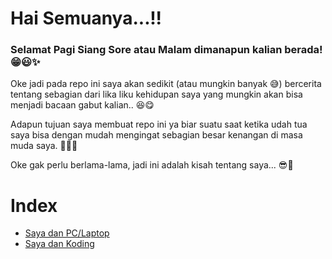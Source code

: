 # Hai Semuanya...!!

### Selamat Pagi Siang Sore atau Malam dimanapun kalian berada! 😁😃✨

Oke jadi pada repo ini saya akan sedikit (atau mungkin banyak 😅) bercerita tentang sebagian dari lika liku kehidupan saya yang mungkin akan bisa menjadi bacaan gabut kalian.. 😆😋

Adapun tujuan saya membuat repo ini ya biar suatu saat ketika udah tua saya bisa dengan mudah mengingat sebagian besar kenangan di masa muda saya. 👏👏👏

Oke gak perlu berlama-lama, jadi ini adalah kisah tentang saya... 😎🥳

# Index

- [Saya dan PC/Laptop](https://github.com/ozzy9h20/CV__Tentang-Saya/blob/main/Saya_dan_PC-Laptop.md)
- [Saya dan Koding](https://github.com/ozzy9h20/CV__Tentang-Saya/blob/main/Saya_dan_Koding.md)